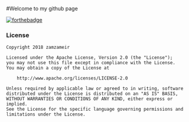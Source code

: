 #Welcome to my github page

[![forthebadge](https://forthebadge.com/images/badges/check-it-out.svg)](https://zamzameir.github.io/)

### License

```
Copyright 2018 zamzameir

Licensed under the Apache License, Version 2.0 (the "License");
you may not use this file except in compliance with the License.
You may obtain a copy of the License at

    http://www.apache.org/licenses/LICENSE-2.0

Unless required by applicable law or agreed to in writing, software
distributed under the License is distributed on an "AS IS" BASIS,
WITHOUT WARRANTIES OR CONDITIONS OF ANY KIND, either express or implied.
See the License for the specific language governing permissions and
limitations under the License.
